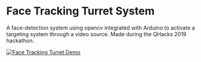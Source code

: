 # Face Tracking Turret System
A face-detection system using opencv integrated with Arduino to activate a targeting system through a video source. Made during the QHacks 2019 hackathon.

[![Face Tracking Turret Demo](http://img.youtube.com/vi/IlFFRHsUB_8/0.jpg)](http://www.youtube.com/watch?v=IlFFRHsUB_8 "Face Tracking Turret Demo")
